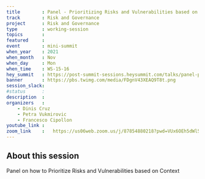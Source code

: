 ```yaml
---
title        : Panel - Prioritizing Risks and Vulnerabilities based on Context
track        : Risk and Governance
project      : Risk and Governance
type         : working-session
topics       :
featured     :
event        : mini-summit
when_year    : 2021
when_month   : Nov
when_day     : Mon
when_time    : WS-15-16
hey_summit   : https://post-summit-sessions.heysummit.com/talks/panel-prioritizing-risks-and-vulnerabilities-based-on-context/
banner       : https://pbs.twimg.com/media/FDgnV43XEAQ9T8t.png
session_slack:
#status      : 
description  :
organizers   :
    - Dinis Cruz
    - Petra Vukmirovic
    - Francesco Cipollon
youtube_link : 
zoom_link    :   https://us06web.zoom.us/j/87854880218?pwd=VUx6OEh5dWl5Mzc4QVpucklNYzBXdz09
---
```


## About this session
Panel on how to Prioritize Risks and Vulnerabilities based on Context
